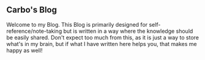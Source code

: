 
## Carbo's Blog
Welcome to my Blog. This Blog is primarily designed for self-reference/note-taking but is written in a  way where the knowledge should be easily shared. 
Don't expect too much from this, as it is just a way to store what's in my brain, but if what I have written here helps you, that makes me happy as well!
